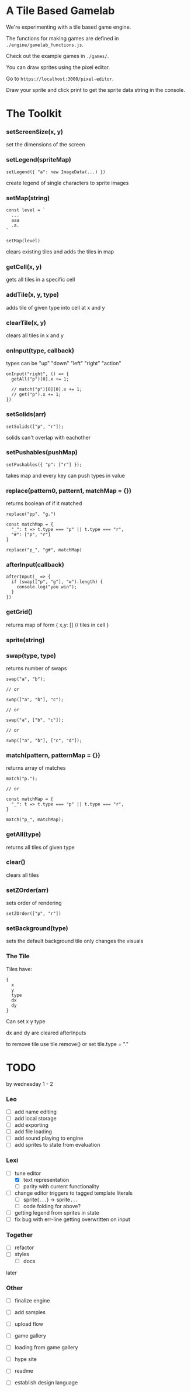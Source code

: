 # A Tile Based Gamelab

We're experimenting with a tile based game engine.

The functions for making games are defined in `./engine/gamelab_functions.js`.

Check out the example games in `./games/`.

You can draw sprites using the pixel editor.

Go to `https://localhost:3000/pixel-editor`.

Draw your sprite and click print to get the sprite data string in the console.

# The Toolkit

### setScreenSize(x, y)

set the dimensions of the screen

### setLegend(spriteMap)

```
setLegend({ "a": new ImageData(...) })
```

create legend of single characters to sprite images

### setMap(string)

```
const level = `
  ...
  aaa
  .a.
`

setMap(level)
```

clears existing tiles and adds the tiles in map

### getCell(x, y)

gets all tiles in a specific cell

### addTile(x, y, type)

adds tile of given type into cell at x and y

### clearTile(x, y)

clears all tiles in x and y

### onInput(type, callback)

types can be "up" "down" "left" "right" "action"

```
onInput("right", () => {
  getAll("p")[0].x += 1;

  // match("p")[0][0].x += 1;
  // get("p").x += 1;
})
```

### setSolids(arr)

```
setSolids(["p", "r"]);
```

solids can't overlap with eachother

### setPushables(pushMap)

```
setPushables({ "p": ["r"] });
```

takes map and every key can push types in value

### replace(pattern0, pattern1, matchMap = {})

returns boolean of if it matched

```
replace("pp", "g.")

const matchMap = { 
  "_": t => t.type === "p" || t.type === "r", 
  "#": ["p", "r"] 
}

replace("p_", "g#", matchMap)
```


### afterInput(callback)

```
afterInput(_ => {
  if (swap(["p", "g"], "w").length) {
    console.log("you win");
  }
})
```



### getGrid()

returns map of form {
  x,y: [] // tiles in cell
}

### sprite(string)

### swap(type, type)

returns number of swaps

```
swap("a", "b");

// or

swap(["a", "b"], "c");

// or

swap("a", ["b", "c"]);

// or

swap(["a", "b"], ["c", "d"]);
```

### match(pattern, patternMap = {})

returns array of matches

```
match("p.");

// or

const matchMap = { 
  "_": t => t.type === "p" || t.type === "r", 
}

match("p_", matchMap);

```

### getAll(type)

returns all tiles of given type

### clear()

clears all tiles

### setZOrder(arr)

sets order of rendering

```
setZOrder(["p", "r"])
```

### setBackground(type)

sets the default background tile
only changes the visuals

### The Tile

Tiles have:
```
{
  x
  y
  type
  dx
  dy
}
```
Can set x y type

dx and dy are cleared afterInputs

to remove tile use tile.remove() or set tile.type = "."

# TODO

by wednesday 1 - 2

### Leo
- [ ] add name editing
- [ ] add local storage
- [ ] add exporting
- [ ] add file loading
- [ ] add sound playing to engine
- [ ] add sprites to state from evaluation

### Lexi
- [ ] tune editor
  - [x] text representation
  - [ ] parity with current functionality
- [ ] change editor triggers to tagged template literals
  - [ ] sprite(`...`) -> sprite`...`
  - [ ] code folding for above?
- [ ] getting legend from sprites in state
- [ ] fix bug with err-line getting overwritten on input

### Together
- [ ] refactor
- [ ] styles
  - [ ] docs

later

### Other
- [ ] finalize engine
- [ ] add samples
- [ ] upload flow
- [ ] game gallery
 - [ ] loading from game gallery
- [ ] hype site
- [ ] readme
- [ ] establish design language







